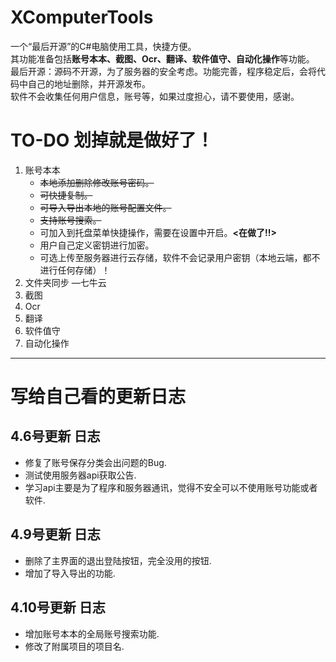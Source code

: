 # XComputerTools
一个“最后开源”的C#电脑使用工具，快捷方便。   
其功能准备包括**账号本本、截图、Ocr、翻译、软件值守、自动化操作**等功能。   
最后开源：源码不开源，为了服务器的安全考虑。功能完善，程序稳定后，会将代码中自己的地址删除，并开源发布。   
软件不会收集任何用户信息，账号等，如果过度担心，请不要使用，感谢。   

   


# TO-DO 划掉就是做好了！
1. 账号本本
   - ~~本地添加删除修改账号密码。~~
   - ~~可快捷复制。~~
   - ~~可导入导出本地的账号配置文件。~~
   - ~~支持账号搜索。~~
   - 可加入到托盘菜单快捷操作，需要在设置中开启。**<在做了!!>**
   - 用户自己定义密钥进行加密。
   - 可选上传至服务器进行云存储，软件不会记录用户密钥（本地云端，都不进行任何存储）！
2. 文件夹同步 —七牛云
3. 截图
4. Ocr
5. 翻译
6. 软件值守
7. 自动化操作   


---
# 写给自己看的更新日志

## 4.6号更新 日志
- 修复了账号保存分类会出问题的Bug.
- 测试使用服务器api获取公告.
- 学习api主要是为了程序和服务器通讯，觉得不安全可以不使用账号功能或者软件.

## 4.9号更新 日志
- 删除了主界面的退出登陆按钮，完全没用的按钮.
- 增加了导入导出的功能.

## 4.10号更新 日志
- 增加账号本本的全局账号搜索功能.
- 修改了附属项目的项目名.
